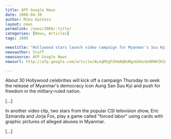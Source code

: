 ```yaml
---
title: AFP Google News
date: 2008-04-30
author: Mika Epstein
layout: news
permalink: /news/2008/:title/
categories: [News, Articles]
tags: 2008

newstitle: "Hollywood stars launch video campaign for Myanmar's Suu Kyi  "
newsauthor: Staff  
newssource: AFP Google News  
newsurl: http://afp.google.com/article/ALeqM5gFdVmAQBoMgnUdmzdoHRHKIK2uVg  

---
```


About 30 Hollywood celebrities will kick off a campaign Thursday to seek the release of Myanmar's democracy icon Aung San Suu Kyi and push for freedom in the military-ruled nation.

[...]

In another video clip, two stars from the popular CSI television show, Eric Szmanda and Jorja Fox, play a game called "forced labor" using cards with graphic pictures of alleged abuses in Myanmar.

[...]  
